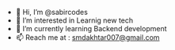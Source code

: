 - 👋 Hi, I’m @sabircodes
- 👀 I’m interested in Learnig new tech 
- 🌱 I’m currently learning Backend development
- 📫 Reach me at : smdakhtar007@gmail.com

<!---
sabircodes/sabircodes is a ✨ special ✨ repository because its `README.md` (this file) appears on your GitHub profile.
You can click the Preview link to take a look at your changes.
--->

